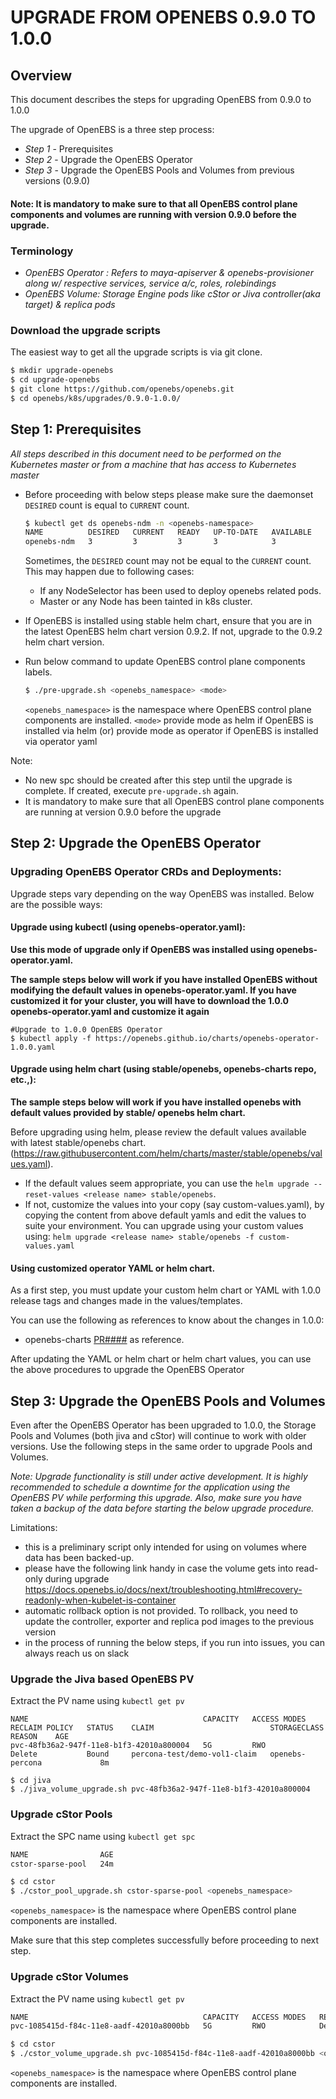# UPGRADE FROM OPENEBS 0.9.0 TO 1.0.0

## Overview

This document describes the steps for upgrading OpenEBS from 0.9.0 to 1.0.0

The upgrade of OpenEBS is a three step process:
- *Step 1* - Prerequisites
- *Step 2* - Upgrade the OpenEBS Operator
- *Step 3* - Upgrade the OpenEBS Pools and Volumes from previous versions (0.9.0)

#### Note: It is mandatory to make sure to that all OpenEBS control plane components and volumes are running with version 0.9.0 before the upgrade.

### Terminology
- *OpenEBS Operator : Refers to maya-apiserver & openebs-provisioner along w/ respective services, service a/c, roles, rolebindings*
- *OpenEBS Volume: Storage Engine pods like cStor or Jiva controller(aka target) & replica pods*

### Download the upgrade scripts

The easiest way to get all the upgrade scripts is via git clone.

```sh
$ mkdir upgrade-openebs
$ cd upgrade-openebs
$ git clone https://github.com/openebs/openebs.git
$ cd openebs/k8s/upgrades/0.9.0-1.0.0/
```

## Step 1: Prerequisites

*All steps described in this document need to be performed on the Kubernetes master or from a machine that has access to Kubernetes master*

 - Before proceeding with below steps please make sure the daemonset `DESIRED` count is equal to `CURRENT` count.
    ```sh
    $ kubectl get ds openebs-ndm -n <openebs-namespace>
    NAME          DESIRED   CURRENT   READY   UP-TO-DATE   AVAILABLE   NODE SELECTOR   AGE
    openebs-ndm   3         3         3       3            3           <none>          7m6s
    ```
    Sometimes, the `DESIRED` count may not be equal to the `CURRENT` count. This may happen due to following cases:
   - If any NodeSelector has been used to deploy openebs related pods.
   - Master or any Node has been tainted in k8s cluster.
 
 - If OpenEBS is installed using stable helm chart, ensure that you are in the latest OpenEBS helm chart version 0.9.2. If not, upgrade to the 0.9.2 helm chart version.
 
 - Run below command to update OpenEBS control plane components labels.
    ```sh
    $ ./pre-upgrade.sh <openebs_namespace> <mode>
    ```
    `<openebs_namespace>` is the namespace where OpenEBS control plane components are installed.
    `<mode>` provide mode as helm if OpenEBS is installed via helm (or) provide
     mode as operator if OpenEBS is installed via operator yaml

Note:
 - No new spc should be created after this step until the upgrade is complete. If created, execute `pre-upgrade.sh` again.
 - It is mandatory to make sure that all OpenEBS control plane components are running at version 0.9.0 before the upgrade


## Step 2: Upgrade the OpenEBS Operator

### Upgrading OpenEBS Operator CRDs and Deployments:

Upgrade steps vary depending on the way OpenEBS was installed. Below are the possible ways:

#### Upgrade using kubectl (using openebs-operator.yaml):

**Use this mode of upgrade only if OpenEBS was installed using openebs-operator.yaml.**

**The sample steps below will work if you have installed OpenEBS without modifying the default values in openebs-operator.yaml. If you have customized it for your cluster, you will have to download the 1.0.0 openebs-operator.yaml and customize it again**

```
#Upgrade to 1.0.0 OpenEBS Operator
$ kubectl apply -f https://openebs.github.io/charts/openebs-operator-1.0.0.yaml
```

#### Upgrade using helm chart (using stable/openebs, openebs-charts repo, etc.,):

**The sample steps below will work if you have installed openebs with default values provided by stable/    openebs helm chart.**

Before upgrading using helm, please review the default values available with latest stable/openebs chart. (https://raw.githubusercontent.com/helm/charts/master/stable/openebs/values.yaml).

- If the default values seem appropriate, you can use the `helm upgrade --reset-values <release name> stable/openebs`.
- If not, customize the values into your copy (say custom-values.yaml), by copying the content from above default yamls and edit the values to suite your environment. You can upgrade using your custom values using:
`helm upgrade <release name> stable/openebs -f custom-values.yaml`

#### Using customized operator YAML or helm chart.
As a first step, you must update your custom helm chart or YAML with 1.0.0 release tags and changes made in the values/templates.

You can use the following as references to know about the changes in 1.0.0:
- openebs-charts [PR####](https://github.com/openebs/openebs/pull/2352) as reference.

After updating the YAML or helm chart or helm chart values, you can use the above procedures to upgrade the OpenEBS Operator

## Step 3: Upgrade the OpenEBS Pools and Volumes

Even after the OpenEBS Operator has been upgraded to 1.0.0, the Storage Pools and Volumes (both jiva and cStor)  will continue to work with older versions. Use the following steps in the same order to upgrade Pools and Volumes.

*Note: Upgrade functionality is still under active development. It is highly recommended to schedule a downtime for the application using the OpenEBS PV while performing this upgrade. Also, make sure you have taken a backup of the data before starting the below upgrade procedure.*

Limitations:
- this is a preliminary script only intended for using on volumes where data has been backed-up.
- please have the following link handy in case the volume gets into read-only during upgrade
  https://docs.openebs.io/docs/next/troubleshooting.html#recovery-readonly-when-kubelet-is-container
- automatic rollback option is not provided. To rollback, you need to update the controller, exporter and replica pod images to the previous version
- in the process of running the below steps, if you run into issues, you can always reach us on slack


### Upgrade the Jiva based OpenEBS PV

Extract the PV name using `kubectl get pv`

```
NAME                                       CAPACITY   ACCESS MODES   RECLAIM POLICY   STATUS    CLAIM                          STORAGECLASS      REASON    AGE
pvc-48fb36a2-947f-11e8-b1f3-42010a800004   5G         RWO            Delete           Bound     percona-test/demo-vol1-claim   openebs-percona             8m
```

```
$ cd jiva
$ ./jiva_volume_upgrade.sh pvc-48fb36a2-947f-11e8-b1f3-42010a800004
```

### Upgrade cStor Pools

Extract the SPC name using `kubectl get spc`

```sh
NAME                AGE
cstor-sparse-pool   24m
```

```sh
$ cd cstor
$ ./cstor_pool_upgrade.sh cstor-sparse-pool <openebs_namespace>
```
`<openebs_namespace>` is the namespace where OpenEBS control plane components are installed.

Make sure that this step completes successfully before proceeding to next step.


### Upgrade cStor Volumes

Extract the PV name using `kubectl get pv`

```sh
NAME                                       CAPACITY   ACCESS MODES   RECLAIM POLICY   STATUS    CLAIM                                  STORAGECLASS           REASON    AGE
pvc-1085415d-f84c-11e8-aadf-42010a8000bb   5G         RWO            Delete           Bound     default/demo-cstor-sparse-vol1-claim   openebs-cstor-sparse             22m
```

```sh
$ cd cstor
$ ./cstor_volume_upgrade.sh pvc-1085415d-f84c-11e8-aadf-42010a8000bb <openebs_namespace>
```
`<openebs_namespace>` is the namespace where OpenEBS control plane components are installed.
